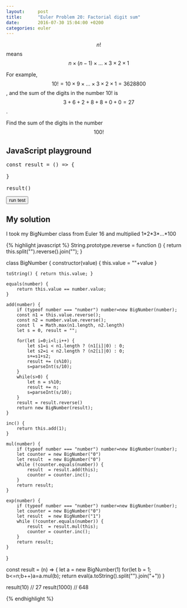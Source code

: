 ```yaml
---
layout:     post
title:      "Euler Problem 20: Factorial digit sum"
date:       2016-07-30 15:04:00 +0200
categories: euler
---
```

$$n!$$ means $$n × (n − 1) × ... × 3 × 2 × 1$$

For example, $$10! = 10 × 9 × ... × 3 × 2 × 1 = 3628800$$,
and the sum of the digits in the number 10! is $$3 + 6 + 2 + 8 + 8 + 0 + 0 = 27$$.

Find the sum of the digits in the number $$100!$$

## JavaScript playground

<pre class="edit">
const result = () => {
        
}

result()
</pre>
<button class="test" id="buttonTest0"> run test </button>
<script type="text/html" class="test" id="test0">
(result() == 648)
</script>

## My solution

<div class="spoiler">
<p>I took my BigNumber class from Euler 16 and multiplied 1*2*3*...*100</p>

{% highlight javascript %}
String.prototype.reverse = function () {
    return this.split("").reverse().join("");
}

class BigNumber {
    constructor(value) {
        this.value = ""+value
    }

    toString() { return this.value; }

    equals(number) {
        return this.value == number.value;
    }

    add(number) {
        if (typeof number === "number") number=new BigNumber(number);
        const n1 = this.value.reverse();
        const n2 = number.value.reverse();
        const l  = Math.max(n1.length, n2.length)
        let s = 0, result = "";
        
        for(let i=0;i<l;i++) {
            let s1=i < n1.length ? (n1[i]|0) : 0;
            let s2=i < n2.length ? (n2[i]|0) : 0;
            s+=s1+s2;
            result += (s%10);
            s=parseInt(s/10);
        }
        while(s>0) {
            let n = s%10;
            result += n;
            s=parseInt(s/10);
        }
        result = result.reverse()
        return new BigNumber(result);
    }

    inc() {
        return this.add(1);
    }

    mul(number) {
        if (typeof number === "number") number=new BigNumber(number);
        let counter = new BigNumber("0")
        let result  = new BigNumber("0")
        while (!counter.equals(number)) {
            result  = result.add(this);
            counter = counter.inc();
        }
        return result;
    }

    exp(number) {
        if (typeof number === "number") number=new BigNumber(number);
        let counter = new BigNumber("0")
        let result  = new BigNumber("1")
        while (!counter.equals(number)) {
            result  = result.mul(this);
            counter = counter.inc();
        }
        return result;
    }

}

const result = (n) => {
    let a = new BigNumber(1)
    for(let b = 1; b<=n;b++)a=a.mul(b);
    return eval(a.toString().split("").join("+"))
}

result(10)   // 27
result(1000) // 648

{% endhighlight %}
</div>